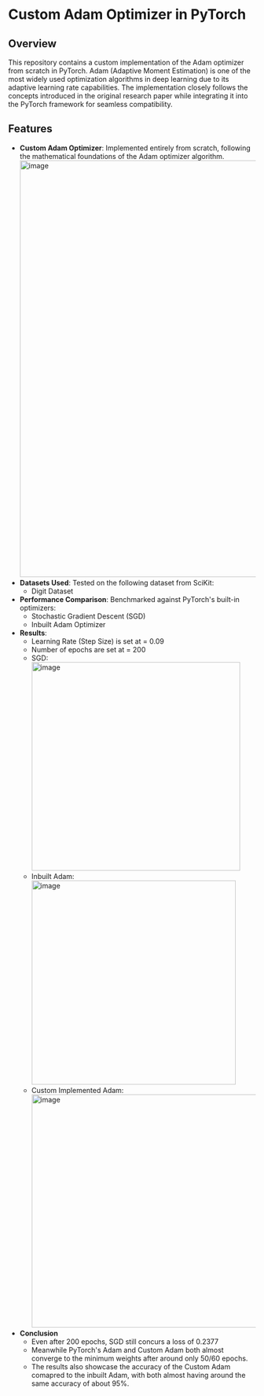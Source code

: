 # Custom Adam Optimizer in PyTorch

## Overview

This repository contains a custom implementation of the Adam optimizer from scratch in PyTorch. Adam (Adaptive Moment Estimation) is one of the most widely used optimization algorithms in deep learning due to its adaptive learning rate capabilities. The implementation closely follows the concepts introduced in the original research paper while integrating it into the PyTorch framework for seamless compatibility.

## Features

- **Custom Adam Optimizer**: Implemented entirely from scratch, following the mathematical foundations of the Adam optimizer algorithm.
  <img width="847" alt="image" src="https://github.com/user-attachments/assets/7fe9341c-358e-42bf-a215-28ada6c134eb">
- **Datasets Used**: Tested on the following dataset from SciKit:
  - Digit Dataset
- **Performance Comparison**: Benchmarked against PyTorch's built-in optimizers:
  - Stochastic Gradient Descent (SGD)
  - Inbuilt Adam Optimizer
- **Results**:
  - Learning Rate (Step Size) is set at = 0.09
  - Number of epochs are set at = 200
  - SGD: <img width="424" alt="image" src="https://github.com/user-attachments/assets/89db27e9-118e-4d62-a9a3-5c235ff9e479">
  - Inbuilt Adam: <img width="415" alt="image" src="https://github.com/user-attachments/assets/75b1431c-3157-4311-9c6c-1aea45f961a7">
  - Custom Implemented Adam: <img width="474" alt="image" src="https://github.com/user-attachments/assets/9e2cf12a-09d9-496f-b82f-9ad6f1d1a4fa">
- **Conclusion**
    - Even after 200 epochs, SGD still concurs a loss of 0.2377
    - Meanwhile PyTorch's Adam and Custom Adam both almost converge to the minimum weights after around only 50/60 epochs.
    - The results also showcase the accuracy of the Custom Adam comapred to the inbuilt Adam, with both almost having around the same accuracy of about 95%.





